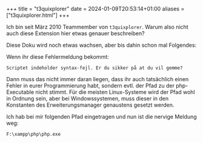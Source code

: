 +++
title = "t3quixplorer"
date = 2024-01-09T20:53:14+01:00
aliases = ["t3quixplorer.html"]
+++

Ich bin seit März 2010 Teammember von `t3quixplorer`. Warum also nicht auch diese Extension hier etwas genauer beschreiben?

Diese Doku wird noch etwas wachsen, aber bis dahin schon mal Folgendes:

Wenn ihr diese Fehlermeldung bekommt:

```
Scriptet indeholder syntax-fejl. Er du sikker på at du vil gemme?
```

Dann muss das nicht immer daran liegen, dass ihr auch tatsächlich einen Fehler in eurer Programmierung habt, sondern evtl. der Pfad zu der php-Executable nicht stimmt. Für die meisten Linux-Systeme wird der Pfad wohl in Ordnung sein, aber bei Windowssystemen, muss dieser in den Konstanten des Erweiterungsmanager genaustens gesetzt werden.

Ich hab bei mir folgenden Pfad eingetragen und nun ist die nervige Meldung weg:

`F:\xampp\php\php.exe`
